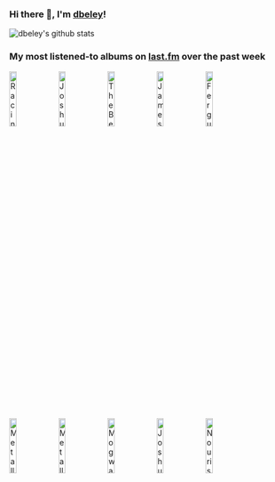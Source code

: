 ### Hi there 👋, I'm [dbeley](https://dbeley.ovh/en)!

![dbeley's github stats](https://github-readme-stats.vercel.app/api?username=dbeley)

### My most listened-to albums on [last.fm](https://www.last.fm/user/d_beley) over the past week

[<img src='https://lastfm.freetls.fastly.net/i/u/300x300/3b78163e948e70c83790a362839f7c86.jpg' width='16%' alt='Racing Mount Pleasant - Racing Mount Pleasant'>](https://www.last.fm/music/racing%2bmount%2bpleasant/racing%2bmount%2bpleasant)&nbsp;
[<img src='https://lastfm.freetls.fastly.net/i/u/300x300/b45c87bbe289e2449090ee88caaf0808.jpg' width='16%' alt='Joshua Redman Quartet - MoodSwing'>](https://www.last.fm/music/joshua%2bredman%2bquartet/moodswing)&nbsp;
[<img src='https://lastfm.freetls.fastly.net/i/u/300x300/e5ebb80aea4db979d378448a64ebefc1.jpg' width='16%' alt='The Beths - Straight Line Was A Lie'>](https://www.last.fm/music/the%2bbeths/straight%2bline%2bwas%2ba%2blie)&nbsp;
[<img src='https://lastfm.freetls.fastly.net/i/u/300x300/e71f933c361d2a8805eaada0f705f0ee.jpg' width='16%' alt='James Francies - Flight'>](https://www.last.fm/music/james%2bfrancies/flight)&nbsp;
[<img src='https://lastfm.freetls.fastly.net/i/u/300x300/f95f76f258753d122c103851e482bfaf.jpg' width='16%' alt='Fergus McCreadie - Stream'>](https://www.last.fm/music/fergus%2bmccreadie/stream)&nbsp;
<br>
[<img src='https://lastfm.freetls.fastly.net/i/u/300x300/42a5400d6dc079057415ec3d067733e1.png' width='16%' alt='Metallica - Kill ’Em All'>](https://www.last.fm/music/metallica/kill%2b%25e2%2580%2599em%2ball)&nbsp;
[<img src='https://lastfm.freetls.fastly.net/i/u/300x300/9c2d54d8e7658b8d1a4f6ee607e4e1cb.jpg' width='16%' alt='Metallica - Ride the Lightning'>](https://www.last.fm/music/metallica/ride%2bthe%2blightning)&nbsp;
[<img src='https://lastfm.freetls.fastly.net/i/u/300x300/b46ab8d526594ec0aac5c0f8ba61e302.png' width='16%' alt='Mogwai - Happy Songs for Happy People'>](https://www.last.fm/music/mogwai/happy%2bsongs%2bfor%2bhappy%2bpeople)&nbsp;
[<img src='https://lastfm.freetls.fastly.net/i/u/300x300/4796958c95d7e470098ae64e1c5c4fe4.jpg' width='16%' alt='Joshua Redman Quartet - Spirit Of The Moment: Live At The Village Vanguard'>](https://www.last.fm/music/joshua%2bredman%2bquartet/spirit%2bof%2bthe%2bmoment%253a%2blive%2bat%2bthe%2bvillage%2bvanguard)&nbsp;
[<img src='https://lastfm.freetls.fastly.net/i/u/300x300/1a700942f2f9cdda2bd3e839f563cf35.png' width='16%' alt='Nourished by Time - The Passionate Ones'>](https://www.last.fm/music/nourished%2bby%2btime/the%2bpassionate%2bones)&nbsp;
<br>
